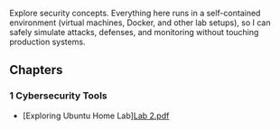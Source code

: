 Explore security concepts. Everything here runs in a self-contained environment (virtual machines, Docker, and other lab setups), so I can safely simulate attacks, defenses, and monitoring without touching production systems.
## Chapters

### 1 Cybersecurity Tools
- [Exploring Ubuntu Home Lab][Lab 2.pdf](https://github.com/user-attachments/files/22548913/Lab.2.pdf)

